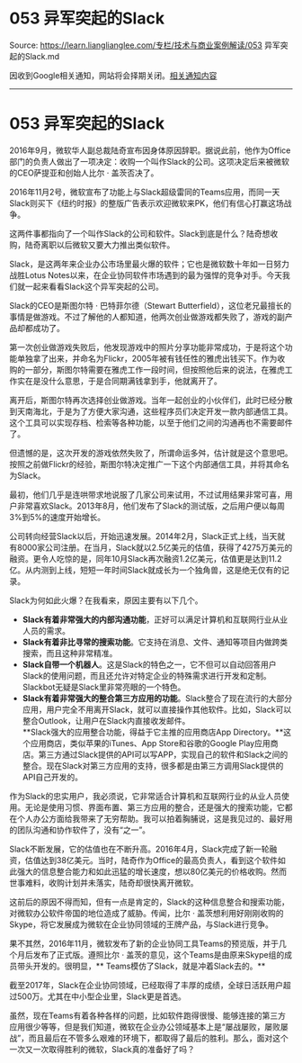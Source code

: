 # 053 异军突起的Slack 

Source: https://learn.lianglianglee.com/专栏/技术与商业案例解读/053 异军突起的Slack.md

因收到Google相关通知，网站将会择期关闭。[相关通知内容](https://lumendatabase.org/notices/44265620)

---

# 053 异军突起的Slack

2016年9月，微软华人副总裁陆奇宣布因身体原因辞职。据说此前，他作为Office部门的负责人做出了一项决定：收购一个叫作Slack的公司。这项决定后来被微软的CEO萨提亚和创始人比尔 · 盖茨否决了。

2016年11月2号，微软宣布了功能上与Slack超级雷同的Teams应用，而同一天Slack则买下《纽约时报》的整版广告表示欢迎微软来PK，他们有信心打赢这场战争。

这两件事都指向了一个叫作Slack的公司和软件。Slack到底是什么？陆奇想收购，陆奇离职以后微软又要大力推出类似软件。

Slack，是这两年来企业办公市场里最火爆的软件；它也是微软数十年如一日努力战胜Lotus Notes以来，在企业协同软件市场遇到的最为强悍的竞争对手。今天我们就一起来看看Slack这个异军突起的公司。

Slack的CEO是斯图尔特 · 巴特菲尔德（Stewart Butterfield），这位老兄最擅长的事情是做游戏。不过了解他的人都知道，他两次创业做游戏都失败了，游戏的副产品却都成功了。

第一次创业做游戏失败后，他发现游戏中的照片分享功能非常成功，于是将这个功能单独拿了出来，并命名为Flickr，2005年被有钱任性的雅虎出钱买下。作为收购的一部分，斯图尔特需要在雅虎工作一段时间，但按照他后来的说法，在雅虎工作实在是没什么意思，于是合同期满钱拿到手，他就离开了。

离开后，斯图尔特再次选择创业做游戏。当年一起创业的小伙伴们，此时已经分散到天南海北，于是为了方便大家沟通，这些程序员们决定开发一款内部通信工具。这个工具可以实现存档、检索等各种功能，以至于他们之间的沟通再也不需要邮件了。

但遗憾的是，这次开发的游戏依然失败了，所谓命运多舛，估计就是这个意思吧。按照之前做Flickr的经验，斯图尔特决定推广一下这个内部通信工具，并将其命名为Slack。

最初，他们几乎是连哄带求地说服了几家公司来试用，不过试用结果非常可喜，用户非常喜欢Slack。2013年8月，他们发布了Slack的测试版，之后用户便以每周3%到5%的速度开始增长。

公司转向经营Slack以后，开始迅速发展。2014年2月，Slack正式上线，当天就有8000家公司注册。在当月，Slack就以2.5亿美元的估值，获得了4275万美元的融资。更令人吃惊的是，同年10月Slack再次融资1.2亿美元，估值更是达到11.2亿。从内测到上线，短短一年时间Slack就成长为一个独角兽，这是绝无仅有的记录。

Slack为何如此火爆？在我看来，原因主要有以下几个。

* **Slack有着非常强大的内部沟通功能**，正好可以满足计算机和互联网行业从业人员的需求。
* **Slack有着非比寻常的搜索功能**。它支持在消息、文件、通知等项目内做跨类搜索，而且这种非常精准。
* **Slack自带一个机器人**。这是Slack的特色之一，它不但可以自动回答用户Slack的使用问题，而且还允许对特定企业的特殊需求进行开发和定制。Slackbot无疑是Slack里非常亮眼的一个特色。
* **Slack有着非常强大的整合第三方应用的功能**。Slack整合了现在流行的大部分应用，用户完全不用离开Slack，就可以直接操作其他软件。比如，Slack可以整合Outlook，让用户在Slack内直接收发邮件。  
  **Slack强大的应用整合功能，得益于它主推的应用商店App Directory。**这个应用商店，类似苹果的iTunes、App Store和谷歌的Google Play应用商店。第三方通过Slack提供的API可以写APP，实现自己的软件和Slack之间的整合。现在Slack对第三方应用的支持，很多都是由第三方调用Slack提供的API自己开发的。

作为Slack的忠实用户，我必须说，它非常适合计算机和互联网行业的从业人员使用。无论是使用习惯、界面布置、第三方应用的整合，还是强大的搜索功能，它都在个人办公方面给我带来了无穷帮助。我可以拍着胸脯说，这是我见过的、最好用的团队沟通和协作软件了，没有“之一”。

Slack不断发展，它的估值也在不断升高。2016年4月，Slack完成了新一轮融资，估值达到38亿美元。当时，陆奇作为Office的最高负责人，看到这个软件如此强大的信息整合能力和如此迅猛的增长速度，想以80亿美元的价格收购。然而世事难料，收购计划并未落实，陆奇却很快离开微软。

这前后的原因不得而知，但有一点是肯定的，Slack的这种信息整合和搜索功能，对微软办公软件帝国的地位造成了威胁。传闻，比尔 · 盖茨想利用好刚刚收购的Skype，将它发展成为微软在企业协同领域的王牌产品，与Slack进行竞争。

果不其然，2016年11月，微软发布了新的企业协同工具Teams的预览版，并于几个月后发布了正式版。遵照比尔 · 盖茨的意见，这个Teams是由原来Skype组的成员带头开发的。很明显，\*\* Teams模仿了Slack，就是冲着Slack去的。\*\*

截至2017年，Slack在企业协同领域，已经取得了丰厚的成绩，全球日活跃用户超过500万。尤其在中小型企业里，Slack更是首选。

虽然，现在Teams有着各种各样的问题，比如软件跑得很慢、能够连接的第三方应用很少等等，但是我们知道，微软在企业办公领域基本上是“屡战屡败，屡败屡战”，而且最后在不管多么艰难的环境下，都取得了最后的胜利。那么，面对这个一次又一次取得胜利的微软，Slack真的准备好了吗？